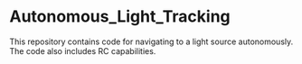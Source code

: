 # Autonomous_Light_Tracking
This repository contains code for navigating to a light source autonomously. The code also includes RC capabilities.

